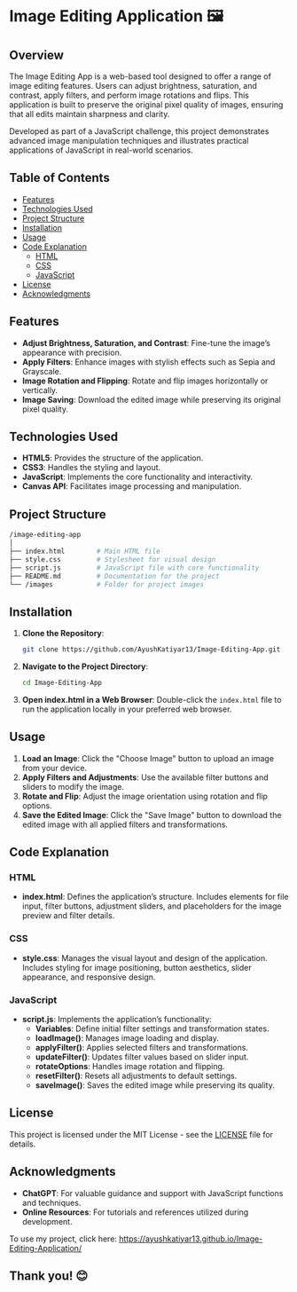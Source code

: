 # Image Editing Application 🖼️

## Overview

The Image Editing App is a web-based tool designed to offer a range of image editing features. Users can adjust brightness, saturation, and contrast, apply filters, and perform image rotations and flips. This application is built to preserve the original pixel quality of images, ensuring that all edits maintain sharpness and clarity.

Developed as part of a JavaScript challenge, this project demonstrates advanced image manipulation techniques and illustrates practical applications of JavaScript in real-world scenarios.

## Table of Contents

- [Features](#features)
- [Technologies Used](#technologies-used)
- [Project Structure](#project-structure)
- [Installation](#installation)
- [Usage](#usage)
- [Code Explanation](#code-explanation)
  - [HTML](#html)
  - [CSS](#css)
  - [JavaScript](#javascript)
- [License](#license)
- [Acknowledgments](#acknowledgments)

## Features

- **Adjust Brightness, Saturation, and Contrast**: Fine-tune the image’s appearance with precision.
- **Apply Filters**: Enhance images with stylish effects such as Sepia and Grayscale.
- **Image Rotation and Flipping**: Rotate and flip images horizontally or vertically.
- **Image Saving**: Download the edited image while preserving its original pixel quality.

## Technologies Used

- **HTML5**: Provides the structure of the application.
- **CSS3**: Handles the styling and layout.
- **JavaScript**: Implements the core functionality and interactivity.
- **Canvas API**: Facilitates image processing and manipulation.

## Project Structure

```bash
/image-editing-app
│
├── index.html        # Main HTML file
├── style.css         # Stylesheet for visual design
├── script.js         # JavaScript file with core functionality
├── README.md         # Documentation for the project
└── /images           # Folder for project images
```

## Installation

1. **Clone the Repository**:
   ```bash
   git clone https://github.com/AyushKatiyar13/Image-Editing-App.git
   ```

2. **Navigate to the Project Directory**:
   ```bash
   cd Image-Editing-App
   ```

3. **Open index.html in a Web Browser**:
   Double-click the `index.html` file to run the application locally in your preferred web browser.

## Usage

1. **Load an Image**: Click the "Choose Image" button to upload an image from your device.
2. **Apply Filters and Adjustments**: Use the available filter buttons and sliders to modify the image.
3. **Rotate and Flip**: Adjust the image orientation using rotation and flip options.
4. **Save the Edited Image**: Click the "Save Image" button to download the edited image with all applied filters and transformations.

## Code Explanation

### HTML

- **index.html**: Defines the application’s structure. Includes elements for file input, filter buttons, adjustment sliders, and placeholders for the image preview and filter details.

### CSS

- **style.css**: Manages the visual layout and design of the application. Includes styling for image positioning, button aesthetics, slider appearance, and responsive design.

### JavaScript

- **script.js**: Implements the application’s functionality:
  - **Variables**: Define initial filter settings and transformation states.
  - **loadImage()**: Manages image loading and display.
  - **applyFilter()**: Applies selected filters and transformations.
  - **updateFilter()**: Updates filter values based on slider input.
  - **rotateOptions**: Handles image rotation and flipping.
  - **resetFilter()**: Resets all adjustments to default settings.
  - **saveImage()**: Saves the edited image while preserving its quality.

## License

This project is licensed under the MIT License - see the [LICENSE](LICENSE) file for details.

## Acknowledgments

- **ChatGPT**: For valuable guidance and support with JavaScript functions and techniques.
- **Online Resources**: For tutorials and references utilized during development.

To use my project, click here: https://ayushkatiyar13.github.io/Image-Editing-Application/

## Thank you! 😊
